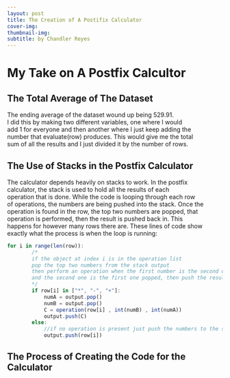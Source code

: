 ```yaml
---
layout: post
title: The Creation of A Postifix Calculator
cover-img:
thumbnail-img:
subtitle: by Chandler Reyes
---
```


# My Take on A Postfix Calcultor

## The Total Average of The Dataset
The ending average of the dataset wound up being 529.91.  
I did this by making two different variables, one where I would  
add 1 for everyone and then another where I just keep adding the  
number that evaluate(row) produces. This would give me the total  
sum of all the results and I just divided it by the number of rows.

## The Use of Stacks in the Postfix Calculator
The calculator depends heavily on stacks to work. In the postfix  
calculator, the stack is used to hold all the results of each  
operation that is done. While the code is looping through each row  
of operations, the numbers are being pushed into the stack. Once the  
operation is found in the row, the top two numbers are popped, that  
operation is performed, then the result is pushed back in. This  
happens for however many rows there are. These lines of code show  
exactly what the process is when the loop is running:
```javascript
for i in range(len(row)):
        /*
        if the object at index i is in the operation list
        pop the top two numbers from the stack output
        then perform an operation when the first number is the second one popped 
        and the second one is the first one popped, then push the result back in
        */
        if row[i] in ["*", "-", "+"]:
            numA = output.pop()
            numB = output.pop()
            C = operation(row[i] , int(numB) , int(numA))
            output.push(C)
        else:
            //if no operation is present just push the numbers to the stack
            output.push(row[i])
```

## The Process of Creating the Code for the Calculator
